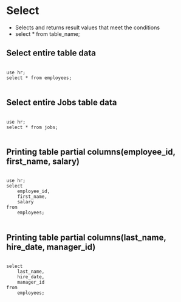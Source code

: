 # Select
- Selects and returns result values ​​that meet the conditions
- select * from table_name;
## Select entire table data
<pre>
<code>
use hr;
select * from employees;
</code>
</pre>
## Select entire Jobs table data
<pre>
<code>
use hr;
select * from jobs;
</code>
</pre>
## Printing table partial columns(employee_id, first_name, salary)
<pre>
<code>
use hr;
select
	employee_id, 
	first_name,
	salary
from
	employees;
</code>
</pre>
## Printing table partial columns(last_name, hire_date, manager_id)
<pre>
<code>	
select
	last_name, 
	hire_date,
	manager_id
from
	employees;
</code>
</pre>
